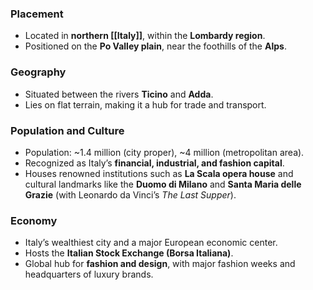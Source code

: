 ### Placement
- Located in **northern [[Italy]]**, within the **Lombardy region**.  
- Positioned on the **Po Valley plain**, near the foothills of the **Alps**.  

### Geography
- Situated between the rivers **Ticino** and **Adda**.  
- Lies on flat terrain, making it a hub for trade and transport.  

### Population and Culture
- Population: ~1.4 million (city proper), ~4 million (metropolitan area).  
- Recognized as Italy’s **financial, industrial, and fashion capital**.  
- Houses renowned institutions such as **La Scala opera house** and cultural landmarks like the **Duomo di Milano** and **Santa Maria delle Grazie** (with Leonardo da Vinci’s *The Last Supper*).  

### Economy
- Italy’s wealthiest city and a major European economic center.  
- Hosts the **Italian Stock Exchange (Borsa Italiana)**.  
- Global hub for **fashion and design**, with major fashion weeks and headquarters of luxury brands.  
